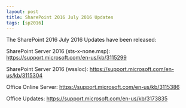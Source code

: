 ```yaml
---
layout: post
title: SharePoint 2016 July 2016 Updates
tags: [sp2016]
---
```


The SharePoint 2016 July 2016 Updates have been released:

SharePoint Server 2016 (sts-x-none.msp): <https://support.microsoft.com/en-us/kb/3115299>

SharePoint Server 2016 (wssloc): <https://support.microsoft.com/en-us/kb/3115304>

Office Online Server: <https://support.microsoft.com/en-us/kb/3115386>

Office Updates: <https://support.microsoft.com/en-us/kb/3173835>